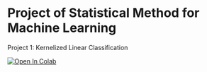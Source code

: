 # Project of Statistical Method for Machine Learning
Project 1: Kernelized Linear Classification

<a target="_blank" href="https://colab.research.google.com/github/mattia01017/kernelized-linear-classification/blob/main/src/analysis.ipynb">
  <img src="https://colab.research.google.com/assets/colab-badge.svg" alt="Open In Colab"/>
</a>